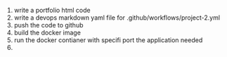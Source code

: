 1. write a portfolio html code 
2. write a devops markdown yaml file for .github/workflows/project-2.yml
3. push the code to github 
4. build the docker image 
5. run the docker contianer with specifi port the application needed 
6. 
